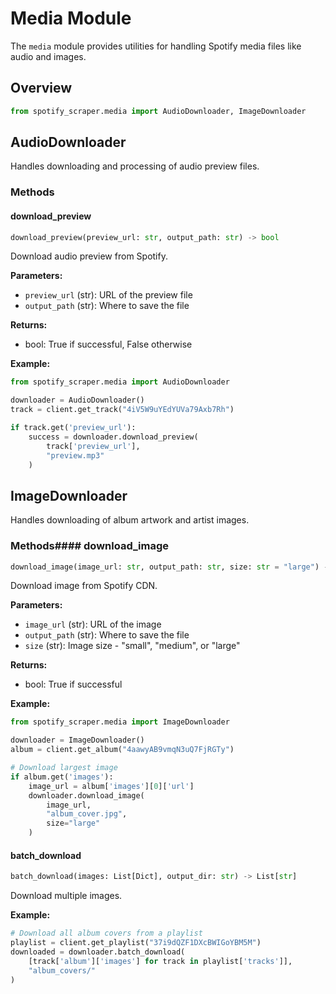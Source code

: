 # Media Module

The `media` module provides utilities for handling Spotify media files like audio and images.

## Overview

```python
from spotify_scraper.media import AudioDownloader, ImageDownloader
```

## AudioDownloader

Handles downloading and processing of audio preview files.

### Methods

#### download_preview

```python
download_preview(preview_url: str, output_path: str) -> bool
```

Download audio preview from Spotify.

**Parameters:**
- `preview_url` (str): URL of the preview file
- `output_path` (str): Where to save the file

**Returns:**
- bool: True if successful, False otherwise

**Example:**
```python
from spotify_scraper.media import AudioDownloader

downloader = AudioDownloader()
track = client.get_track("4iV5W9uYEdYUVa79Axb7Rh")

if track.get('preview_url'):
    success = downloader.download_preview(
        track['preview_url'],
        "preview.mp3"
    )
```

## ImageDownloader

Handles downloading of album artwork and artist images.

### Methods#### download_image

```python
download_image(image_url: str, output_path: str, size: str = "large") -> bool
```

Download image from Spotify CDN.

**Parameters:**
- `image_url` (str): URL of the image
- `output_path` (str): Where to save the file
- `size` (str): Image size - "small", "medium", or "large"

**Returns:**
- bool: True if successful

**Example:**
```python
from spotify_scraper.media import ImageDownloader

downloader = ImageDownloader()
album = client.get_album("4aawyAB9vmqN3uQ7FjRGTy")

# Download largest image
if album.get('images'):
    image_url = album['images'][0]['url']
    downloader.download_image(
        image_url,
        "album_cover.jpg",
        size="large"
    )
```

#### batch_download

```python
batch_download(images: List[Dict], output_dir: str) -> List[str]
```

Download multiple images.

**Example:**
```python
# Download all album covers from a playlist
playlist = client.get_playlist("37i9dQZF1DXcBWIGoYBM5M")
downloaded = downloader.batch_download(
    [track['album']['images'] for track in playlist['tracks']],
    "album_covers/"
)
```